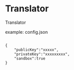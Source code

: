 # Translator
Translator



example: config.json

```

{
    "publicKey":"xxxxx",
    "privateKey":"xxxxxxxxx",
    "sandbox":true
}
```

